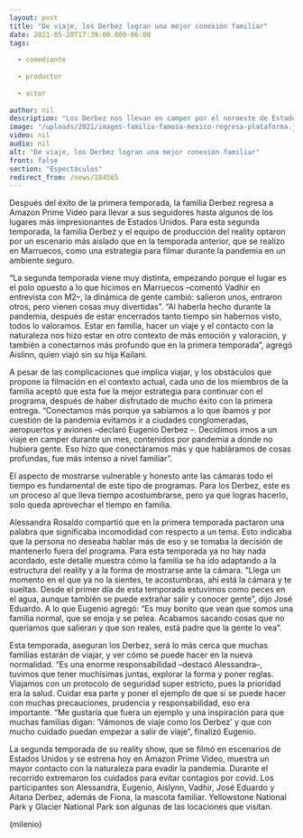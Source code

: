 ```yaml
---
layout: post
title: "De viaje, los Derbez logran una mejor conexión familiar"
date: 2021-05-20T17:39:00.000-06:00
tags:
  
  - comediante
  
  - productor
  
  - actor
  
author: nil
description: "Los Derbez nos llevan en camper por el noroeste de Estados Unidos, la segunda temporada de “De viaje con los Derbez” estrenará en Amazon Prime Video."
image: "/uploads/2021/images-familia-famosa-mexico-regresa-plataforma.jpg"
video: nil
audio: nil
alt: "De viaje, los Derbez logran una mejor conexión familiar"
front: false
section: "Espectáculos"
redirect_from: /news/184565
---
```


Después del éxito de la primera temporada, la familia Derbez regresa a Amazon Prime Video para llevar a sus seguidores hasta algunos de los lugares más impresionantes de Estados Unidos. Para esta segunda temporada, la familia Derbez y el equipo de producción del reality optaron por un escenario más aislado que en la temporada anterior, que se realizo en Marruecos, como una estrategia para filmar durante la pandemia en un ambiente seguro. 

“La segunda temporada viene muy distinta, empezando porque el lugar es el polo opuesto a lo que hicimos en Marruecos –comentó Vadhir en entrevista con M2–, la dinámica de gente cambió: salieron unos, entraron otros, pero vienen cosas muy divertidas”. “Al haberla hecho durante la pandemia, después de estar encerrados tanto tiempo sin habernos visto, todos lo valoramos. Estar en familia, hacer un viaje y el contacto con la naturaleza nos hizo estar en otro contexto de más emoción y valoración, y también a conectarnos más profundo que en la primera temporada”, agregó Aislinn, quien viajó sin su hija Kailani. 

A pesar de las complicaciones que implica viajar, y los obstáculos que propone la filmación en el contexto actual, cada uno de los miembros de la familia aceptó que esta fue la mejor estrategia para continuar con el programa, después de haber disfrutado de mucho éxito con la primera entrega. “Conectamos más porque ya sabíamos a lo que íbamos y por cuestión de la pandemia evitamos ir a ciudades conglomeradas, aeropuertos y aviones –declaró Eugenio Derbez –. Decidimos irnos a un viaje en camper durante un mes, contenidos por pandemia a donde no hubiera gente. Eso hizo que conectáramos más y que habláramos de cosas profundas, fue más intenso a nivel familiar”. 

El aspecto de mostrarse vulnerable y honesto ante las cámaras todo el tiempo es fundamental de este tipo de programas. Para los Derbez, este es un proceso al que lleva tiempo acostumbrarse, pero ya que logras hacerlo, solo queda aprovechar el tiempo en familia. 

Alessandra Rosaldo compartió que en la primera temporada pactaron una palabra que significaba incomodidad con respecto a un tema. Esto indicaba que la persona no deseaba hablar más de eso y se tomaba la decisión de mantenerlo fuera del programa. Para esta temporada ya no hay nada acordado, este detalle muestra cómo la familia se ha ido adaptando a la estructura del reality y a la forma de mostrarse ante la cámara. “Llega un momento en el que ya no la sientes, te acostumbras, ahí está la cámara y te sueltas. Desde el primer día de esta temporada estuvimos como peces en el agua, aunque también se puede extrañar salir y conocer gente”, dijo José Eduardo. A lo que Eugenio agregó: “Es muy bonito que vean que somos una familia normal, que se enoja y se pelea. Acabamos sacando cosas que no queríamos que salieran y que son reales, está padre que la gente lo vea”. 

Esta temporada, aseguran los Derbez, será lo más cerca que muchas familias estarán de viajar, y ver cómo se puede hacer en la nueva normalidad. “Es una enorme responsabilidad –destacó Alessandra–, tuvimos que tener muchísimas juntas, explorar la forma y poner reglas. Viajamos con un protocolo de seguridad super estricto, pues la prioridad era la salud. Cuidar esa parte y poner el ejemplo de que sí se puede hacer con muchas precauciones, prudencia y responsabilidad, eso era importante.  “Me gustaría que fuera un ejemplo y una inspiración para que muchas familias digan: ‘Vámonos de viaje como los Derbez’ y que con mucho cuidado puedan empezar a salir de viaje”, finalizó Eugenio.  

La segunda temporada de su reality show, que se filmó en escenarios de Estados Unidos y se estrena hoy en Amazon Prime Video, muestra un mayor contacto con la naturaleza para evadir la pandemia. Durante el recorrido extremaron los cuidados para evitar contagios por covid. 
Los participantes son Alessandra, Eugenio, Aislynn, Vadhir, José Eduardo y Aitana Derbez, además de Fiona, la mascota familiar. 
Yellowstone National Park y Glacier National Park son algunas de las locaciones que visitan. 

(milenio)